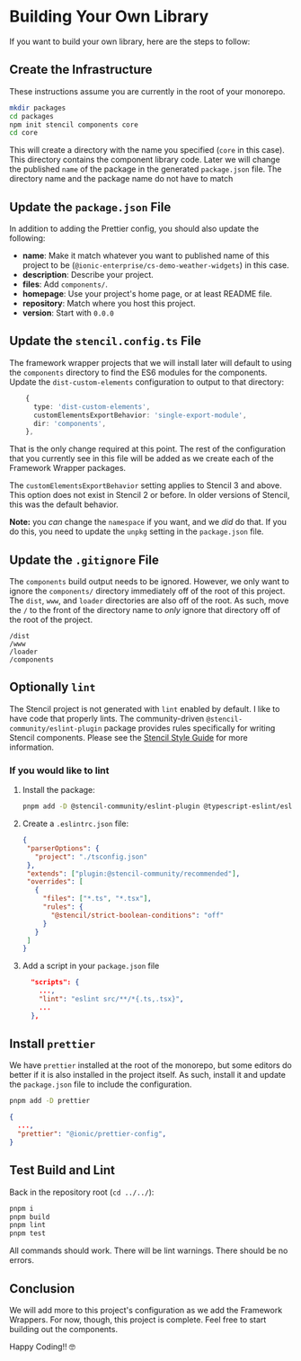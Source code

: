 # Building Your Own Library

If you want to build your own library, here are the steps to follow:

## Create the Infrastructure

These instructions assume you are currently in the root of your monorepo.

```bash
mkdir packages
cd packages
npm init stencil components core
cd core
```

This will create a directory with the name you specified (`core` in this case). This directory contains the component library code. Later we will change the published `name` of the package in the generated `package.json` file. The directory name and the package name do not have to match

## Update the `package.json` File

In addition to adding the Prettier config, you should also update the following:

- **name**: Make it match whatever you want to published name of this project to be (`@ionic-enterprise/cs-demo-weather-widgets`) in this case.
- **description**: Describe your project.
- **files**: Add `components/`.
- **homepage**: Use your project's home page, or at least README file.
- **repository**: Match where you host this project.
- **version**: Start with `0.0.0`

## Update the `stencil.config.ts` File

The framework wrapper projects that we will install later will default to using the `components` directory to find the ES6 modules for the components. Update the `dist-custom-elements` configuration to output to that directory:

```typescript
    {
      type: 'dist-custom-elements',
      customElementsExportBehavior: 'single-export-module',
      dir: 'components',
    },
```

That is the only change required at this point. The rest of the configuration that you currently see in this file will be added as we create each of the Framework Wrapper packages.

The `customElementsExportBehavior` setting applies to Stencil 3 and above. This option does not exist in Stencil 2 or before. In older versions of Stencil, this was the default behavior.

**Note:** you _can_ change the `namespace` if you want, and we _did_ do that. If you do this, you need to update the `unpkg` setting in the `package.json` file.

## Update the `.gitignore` File

The `components` build output needs to be ignored. However, we only want to ignore the `components/` directory immediately off of the root of this project. The `dist`, `www`, and `loader` directories are also off of the root. As such, move the `/` to the front of the directory name to _only_ ignore that directory off of the root of the project.

```
/dist
/www
/loader
/components
```

## Optionally `lint`

The Stencil project is not generated with `lint` enabled by default. I like to have code that properly lints. The community-driven `@stencil-community/eslint-plugin` package provides rules specifically for writing Stencil components. Please see the [Stencil Style Guide](https://stenciljs.com/docs/style-guide) for more information.

### If you would like to lint

1. Install the package:

   ```bash
   pnpm add -D @stencil-community/eslint-plugin @typescript-eslint/eslint-plugin@^4.0.0 eslint-plugin-react@^7.0.0 @typescript-eslint/parser@^4.0.0 typescript@^4.0.8 eslint@^7.0.0
   ```

2. Create a `.eslintrc.json` file:

   ```json
   {
    "parserOptions": {
      "project": "./tsconfig.json"
    },
    "extends": ["plugin:@stencil-community/recommended"],
    "overrides": [
      {
        "files": ["*.ts", "*.tsx"],
        "rules": {
          "@stencil/strict-boolean-conditions": "off"
        }
      }
    ]
   }
   ```

3. Add a script in your `package.json` file

   ```json
     "scripts": {
       ...,
       "lint": "eslint src/**/*{.ts,.tsx}",
       ...
     },
   ```

## Install `prettier`

We have `prettier` installed at the root of the monorepo, but some editors do better if it is also installed in the project itself. As such, install it and update the `package.json` file to include the configuration.

```bash
pnpm add -D prettier
```

```JSON
{
  ...,
  "prettier": "@ionic/prettier-config",
}
```

## Test Build and Lint

Back in the repository root (`cd ../../`):

```bash
pnpm i
pnpm build
pnpm lint
pnpm test
```

All commands should work. There will be lint warnings. There should be no errors.

## Conclusion

We will add more to this project's configuration as we add the Framework Wrappers. For now, though, this project is complete. Feel free to start building out the components.

Happy Coding!! 🤓
